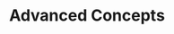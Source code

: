 ---
# metadata # 
title: Advanced Concepts
description: Learn about the more advanced concepts used in Pachyderm. 
date: 
# taxonomy #
tags: 
series:
seriesPart:
layout: glossary
--- 